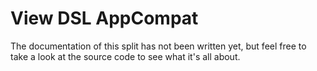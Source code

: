 # View DSL AppCompat

The documentation of this split has not been written yet, but feel free to
take a look at the source code to see what it's all about.
